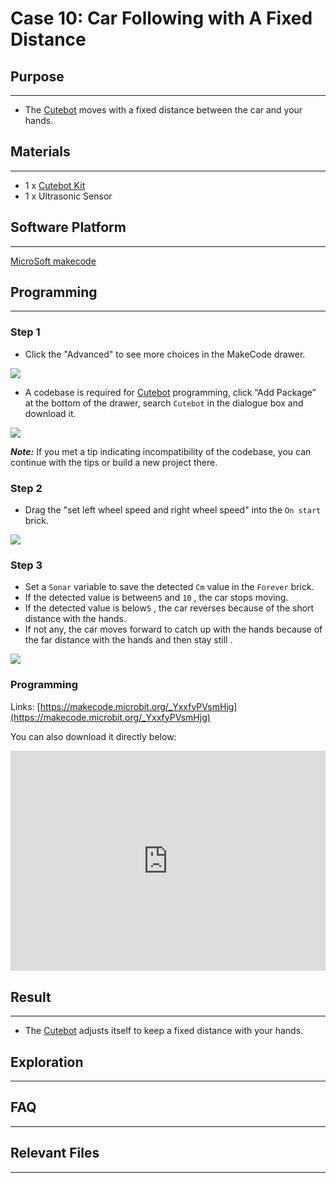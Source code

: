 # Case 10: Car Following with A Fixed Distance

## Purpose
---
- The [Cutebot](https://shop.elecfreaks.com/products/elecfreaks-micro-bit-smart-cutebot-kit-without-micro-bit-board?_pos=1&_sid=4c6909119&_ss=r) moves with a fixed distance between the car and your hands.

## Materials 
---
- 1 x [Cutebot Kit](https://shop.elecfreaks.com/products/elecfreaks-micro-bit-smart-cutebot-kit-without-micro-bit-board?_pos=1&_sid=4c6909119&_ss=r)
- 1 x Ultrasonic Sensor

## Software Platform 
---

[MicroSoft makecode](https://makecode.microbit.org/#)

## Programming
---

### Step 1

- Click the "Advanced" to see more choices in the MakeCode drawer.

![](./images/cutebot-pk-1.png)

- A codebase is required for [Cutebot](https://shop.elecfreaks.com/products/elecfreaks-micro-bit-smart-cutebot-kit-without-micro-bit-board?_pos=1&_sid=4c6909119&_ss=r) programming, click “Add Package” at the bottom of the drawer, search `Cutebot` in the dialogue box and download it.

![](./images/cutebot-pk-11.png)

***Note:*** If you met a tip indicating incompatibility of the codebase, you can continue with the tips or build a new project there.

### Step 2

- Drag the "set left wheel speed and right wheel speed" into the `On start` brick.

![](./images/case_10_01.png)

### Step 3

- Set a `Sonar` variable to  save the detected `Cm` value in the `Forever` brick.
- If the detected value is between`5` and `10` , the car stops moving.
- If the detected value is below`5` , the car reverses because of the short distance with the hands.
- If not any, the car moves forward to catch up with the hands because of the far distance with the hands and then stay still .

![](./images/case_10_02.png)


### Programming

Links: [https://makecode.microbit.org/_YxxfyPVsmHjg](https://makecode.microbit.org/_YxxfyPVsmHjg)

You can also download it directly below:

<div style="position:relative;height:0;padding-bottom:70%;overflow:hidden;">
<iframe style="position:absolute;top:0;left:0;width:100%;height:100%;" src="https://makecode.microbit.org/#pub:https://makecode.microbit.org/_YxxfyPVsmHjg" frameborder="0" sandbox="allow-popups allow-forms allow-scripts allow-same-origin">
</iframe>
</div>  


## Result
---
- The [Cutebot](https://shop.elecfreaks.com/products/elecfreaks-micro-bit-smart-cutebot-kit-without-micro-bit-board?_pos=1&_sid=4c6909119&_ss=r) adjusts itself to keep a fixed distance with your hands.

## Exploration
---

## FAQ
---

## Relevant Files
---
